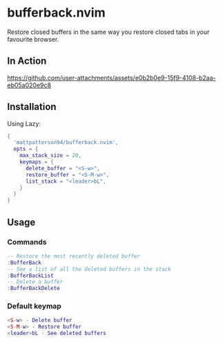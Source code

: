 # bufferback.nvim

Restore closed buffers in the same way you restore closed tabs in your favourite browser.

## In Action

https://github.com/user-attachments/assets/e0b2b0e9-15f9-4108-b2aa-eb05a020e9c8

## Installation

Using Lazy:

```lua
{
  'mattpatterson94/bufferback.nvim',
  opts = {
    max_stack_size = 20,
    keymaps = {
      delete_buffer = "<S-w>",
      restore_buffer = "<S-M-w>",
      list_stack = "<leader>bL",
    }
  }
}
```

## Usage

### Commands

```lua
-- Restore the most recently deleted buffer
:BufferBack
-- See a list of all the deleted buffers in the stack
:BufferBackList
-- Delete a buffer
:BufferBackDelete 
```

### Default keymap

```lua
<S-w> - Delete buffer
<S-M-w> - Restore buffer
<leader>bL - See deleted buffers
```
